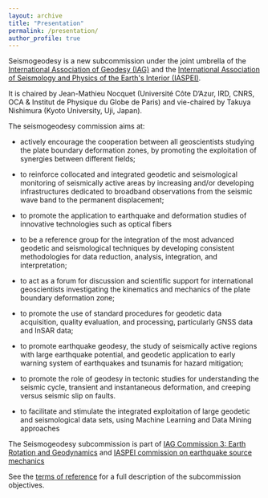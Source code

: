 ```yaml
---
layout: archive
title: "Presentation"
permalink: /presentation/
author_profile: true
---
```


Seismogeodesy is a new subcommission under the joint umbrella of the [International Association of Geodesy (IAG)](https://www.iag-aig.org/) and the [International Association of Seismology and Physics of the Earth's Interior (IASPEI)](http://www.iaspei.org/).

It is chaired by Jean-Mathieu Nocquet (Université Côte D’Azur, IRD, CNRS, OCA & Institut de Physique du Globe de Paris) and vie-chaired by Takuya Nishimura (Kyoto University, Uji, Japan).

The seismogeodesy commission aims at:

* actively encourage the cooperation between all geoscientists studying the plate boundary deformation zones, by promoting the exploitation of synergies between different fields;

* to reinforce collocated and integrated geodetic and seismological monitoring of seismically active areas by increasing and/or developing infrastructures dedicated to broadband observations from the seismic wave band to the permanent displacement;

* to promote the application to earthquake and deformation studies of innovative technologies such as optical fibers

* to be a reference group for the integration of the most advanced geodetic and seismological techniques by developing consistent methodologies for data reduction, analysis, integration, and interpretation;

* to act as a forum for discussion and scientific support for international geoscientists investigating the kinematics and mechanics of the plate boundary deformation zone;

* to promote the use of standard procedures for geodetic data acquisition, quality evaluation, and processing, particularly GNSS data and InSAR data;

* to promote earthquake geodesy, the study of seismically active regions with large earthquake potential, and geodetic application to early warning system of earthquakes and tsunamis for hazard mitigation;

* to promote the role of geodesy in tectonic studies for understanding the seismic cycle, transient and instantaneous deformation, and creeping versus seismic slip on faults.

* to facilitate and stimulate the integrated exploitation of large geodetic and seismological data sets, using Machine Learning and Data Mining approaches

The Seismogeodesy subcommission is part of [IAG Commission 3: Earth Rotation and Geodynamics](https://com3.iag-aig.org/) and [IASPEI commission on earthquake source mechanics](http://www.iaspei.org/commissions/commission-on-earthquake-source-mechanics)

See the [terms of reference](/tor/) for a full description of the subcommission objectives.
